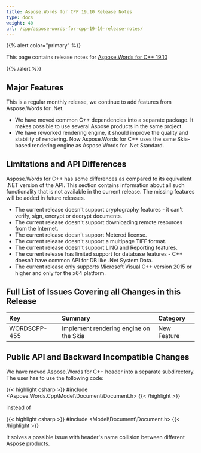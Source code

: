 ```yaml
---
title: Aspose.Words for CPP 19.10 Release Notes
type: docs
weight: 40
url: /cpp/aspose-words-for-cpp-19-10-release-notes/
---
```


{{% alert color="primary" %}} 

This page contains release notes for [Aspose.Words for C++ 19.10](https://www.nuget.org/packages/Aspose.Words.CPP/19.10)

{{% /alert %}} 
## **Major Features**
This is a regular monthly release, we continue to add features from Aspose.Words for .Net.

- We have moved common C++ dependencies into a separate package. It makes possible to use several Aspose products in the same project.
- We have reworked rendering engine, it should improve the quality and stability of rendering. Now Aspose.Words for C++ uses the same Skia-based rendering engine as Aspose.Words for .Net Standard.
## **Limitations and API Differences**
Aspose.Words for C++ has some differences as compared to its equivalent .NET version of the API. This section contains information about all such functionality that is not available in the current release.
The missing features will be added in future releases.

- The current release doesn't support cryptography features - it can't verify, sign, encrypt or decrypt documents.
- The current release doesn't support downloading remote resources from the Internet.
- The current release doesn't support Metered license.
- The current release doesn't support a multipage TIFF format.
- The current release doesn't support LINQ and Reporting features.
- The current release has limited support for database features - C++ doesn't have common API for DB like .Net System.Data.
- The current release only supports Microsoft Visual C++ version 2015 or higher and only for the x64 platform.
## **Full List of Issues Covering all Changes in this Release**

|**Key**|**Summary**|**Category**|
| :- | :- | :- |
|WORDSCPP-455|Implement rendering engine on the Skia|New Feature|
## **Public API and Backward Incompatible Changes**
We have moved Aspose.Words for C++ header into a separate subdirectory.
The user has to use the following code:



{{< highlight csharp >}}
#include <Aspose.Words.Cpp\Model\Document\Document.h>
{{< /highlight >}}



instead of



{{< highlight csharp >}}
#include <Model\Document\Document.h>
{{< /highlight >}}



It solves a possible issue with header's name collision between different Aspose products.
